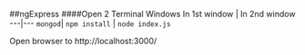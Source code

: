 ##ngExpress
####Open 2 Terminal Windows
In 1st window | In 2nd window
---|---
`mongod`| `npm install`
        | `node index.js`

Open browser to http://localhost:3000/  